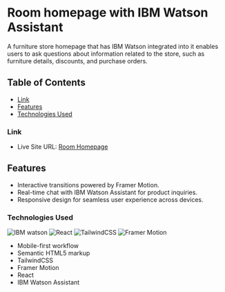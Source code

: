 # Room homepage with IBM Watson Assistant

A furniture store homepage that has IBM Watson integrated into it enables users to ask questions about information related to the store, such as furniture details, discounts, and purchase orders.

## Table of Contents

- [Link](#link)
- [Features](#features)
- [Technologies Used](#technologies-used)

### Link

- Live Site URL: [Room Homepage](https://room-homepage-with-chatbot.vercel.app/)

## Features

- Interactive transitions powered by Framer Motion.
- Real-time chat with IBM Watson Assistant for product inquiries.
- Responsive design for seamless user experience across devices.

### Technologies Used

![IBM watson](https://img.shields.io/badge/IBM%20Watson-BE95FF.svg?style=for-the-badge&logo=IBM-Watson&logoColor=white)
![React](https://img.shields.io/badge/React-61DAFB.svg?style=for-the-badge&logo=React&logoColor=black)
![TailwindCSS](https://img.shields.io/badge/Tailwind%20CSS-06B6D4.svg?style=for-the-badge&logo=Tailwind-CSS&logoColor=white)
![Framer Motion](https://img.shields.io/badge/Framer-0055FF.svg?style=for-the-badge&logo=Framer&logoColor=white)

- Mobile-first workflow
- Semantic HTML5 markup
- TailwindCSS
- Framer Motion
- React
- IBM Watson Assistant
